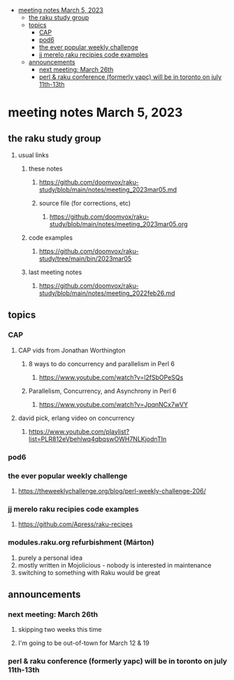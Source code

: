 - [meeting notes March 5, 2023](#org1dc8c9b)
  - [the raku study group](#org0fb7f7b)
  - [topics](#orgd7d3f82)
    - [CAP](#orgf3e61c7)
    - [pod6](#orgafddf29)
    - [the ever popular weekly challenge](#org405c48e)
    - [jj merelo raku recipies code examples](#org2ee4b69)
  - [announcements](#orgfc6127d)
    - [next meeting: March 26th](#orgfda3c64)
    - [perl & raku conference (formerly yapc) will be in toronto on july 11th-13th](#org09164a7)


<a id="org1dc8c9b"></a>

# meeting notes March 5, 2023


<a id="org0fb7f7b"></a>

## the raku study group

1.  usual links

    1.  these notes
    
        1.  <https://github.com/doomvox/raku-study/blob/main/notes/meeting_2023mar05.md>
        
        2.  source file (for corrections, etc)
        
            1.  <https://github.com/doomvox/raku-study/blob/main/notes/meeting_2023mar05.org>
    
    2.  code examples
    
        1.  <https://github.com/doomvox/raku-study/tree/main/bin/2023mar05>
    
    3.  last meeting notes
    
        1.  <https://github.com/doomvox/raku-study/blob/main/notes/meeting_2022feb26.md>


<a id="orgd7d3f82"></a>

## topics


<a id="orgf3e61c7"></a>

### CAP

1.  CAP vids from Jonathan Worthington

    1.  8 ways to do concurrency and parallelism in Perl 6
    
        1.  <https://www.youtube.com/watch?v=l2fSbOPeSQs>
    
    2.  Parallelism, Concurrency, and Asynchrony in Perl 6
    
        1.  <https://www.youtube.com/watch?v=JpqnNCx7wVY>

2.  david pick, erlang video on concurrency

    1.  <https://www.youtube.com/playlist?list=PLR812eVbehlwq4qbqswOWH7NLKjodnTIn>


<a id="orgafddf29"></a>

### pod6


<a id="org405c48e"></a>

### the ever popular weekly challenge

1.  <https://theweeklychallenge.org/blog/perl-weekly-challenge-206/>


<a id="org2ee4b69"></a>

### jj merelo raku recipies code examples

1.  <https://github.com/Apress/raku-recipes>

### modules.raku.org refurbishment (Márton)
1. purely a personal idea
2. mostly written in Mojolicious - nobody is interested in maintenance
3. switching to something with Raku would be great


<a id="orgfc6127d"></a>

## announcements


<a id="orgfda3c64"></a>

### next meeting: March 26th

1.  skipping two weeks this time

2.  I'm going to be out-of-town for March 12 & 19


<a id="org09164a7"></a>

### perl & raku conference (formerly yapc) will be in toronto on july 11th-13th
